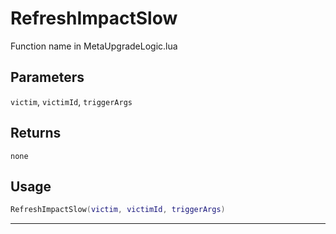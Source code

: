 # RefreshImpactSlow
Function name in MetaUpgradeLogic.lua
## Parameters
`victim`, `victimId`, `triggerArgs`
## Returns
`none`
## Usage
```lua
RefreshImpactSlow(victim, victimId, triggerArgs)
```
---
